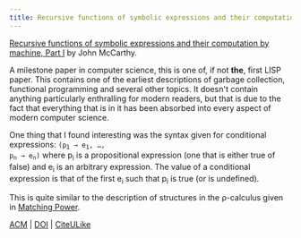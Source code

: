 ```yaml
---
title: Recursive functions of symbolic expressions and their computation by machine, Part I
---
```

<a href="http://www-formal.stanford.edu/jmc/recursive.pdf">Recursive functions of symbolic expressions and their computation by machine, Part I</a> by John McCarthy.

A milestone paper in computer science, this is one of, if not <b>the</b>, first LISP paper. This contains one of the earliest descriptions of garbage collection, functional programming and several other topics. It doesn't contain anything particularly enthralling for modern readers, but that is due to the fact that everything that <emph>is</emph> in it has been absorbed into every aspect of modern computer science.

One thing that I found interesting was the syntax given for conditional expressions:
<code>(p<sub>1</sub> &rarr; e<sub>1</sub>, &hellip;, p<sub>n</sub> &rarr; e<sub>n</sub>)</code> where <emph>p<sub>i</sub></emph> is a propositional expression (one that is either true of false) and <emph>e<sub>i</sub></emph> is an arbitrary expression. The value of a conditional expression is that of the first <emph>e<sub>i</sub></emph> such that <emph>p<sub>i</sub></emph> is true (or is undefined).

This is quite similar to the description of structures in the &rho;-calculus given in <a class="title" href="http://troacss.blogspot.com/2006/02/matching-power-by-cirstea-h-kirchner-c.html">Matching Power</a>.

<a href="http://doi.acm.org/10.1145/367177.367199">ACM</a> | <a href="http://dx.doi.org/10.1145/367177.367199">DOI</a> | <a href="http://www.citeulike.org/article/499736">CiteULike</a>
